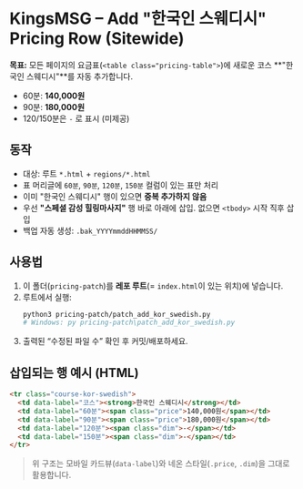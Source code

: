 # KingsMSG – Add "한국인 스웨디시" Pricing Row (Sitewide)

**목표:** 모든 페이지의 요금표(`<table class="pricing-table">`)에 새로운 코스 **"한국인 스웨디시"**를 자동 추가합니다.
- 60분: **140,000원**
- 90분: **180,000원**
- 120/150분은 `-` 로 표시 (미제공)

## 동작
- 대상: 루트 `*.html` + `regions/*.html`
- 표 머리글에 `60분`, `90분`, `120분`, `150분` 컬럼이 있는 표만 처리
- 이미 "한국인 스웨디시" 행이 있으면 **중복 추가하지 않음**
- 우선 **"스페셜 감성 힐링마사지"** 행 바로 아래에 삽입. 없으면 `<tbody>` 시작 직후 삽입
- 백업 자동 생성: `.bak_YYYYmmddHHMMSS/`

## 사용법
1) 이 폴더(`pricing-patch`)를 **레포 루트**(= `index.html`이 있는 위치)에 넣습니다.
2) 루트에서 실행:
   ```bash
   python3 pricing-patch/patch_add_kor_swedish.py
   # Windows: py pricing-patch\patch_add_kor_swedish.py
   ```
3) 출력된 “수정된 파일 수” 확인 후 커밋/배포하세요.

## 삽입되는 행 예시 (HTML)
```html
<tr class="course-kor-swedish">
  <td data-label="코스"><strong>한국인 스웨디시</strong></td>
  <td data-label="60분"><span class="price">140,000원</span></td>
  <td data-label="90분"><span class="price">180,000원</span></td>
  <td data-label="120분"><span class="dim">-</span></td>
  <td data-label="150분"><span class="dim">-</span></td>
</tr>
```
> 위 구조는 모바일 카드뷰(`data-label`)와 네온 스타일(`.price`, `.dim`)을 그대로 활용합니다.
